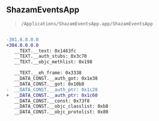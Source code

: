 ## ShazamEventsApp

> `/Applications/ShazamEventsApp.app/ShazamEventsApp`

```diff

-301.8.0.0.0
+304.0.0.0.0
   __TEXT.__text: 0x1463fc
   __TEXT.__auth_stubs: 0x3c70
   __TEXT.__objc_methlist: 0x198

   __TEXT.__eh_frame: 0x3338
   __DATA_CONST.__auth_got: 0x1e38
   __DATA_CONST.__got: 0x10b8
-  __DATA_CONST.__auth_ptr: 0x1c28
+  __DATA_CONST.__auth_ptr: 0x1c60
   __DATA_CONST.__const: 0x73f8
   __DATA_CONST.__objc_classlist: 0xb8
   __DATA_CONST.__objc_protolist: 0x80

```
